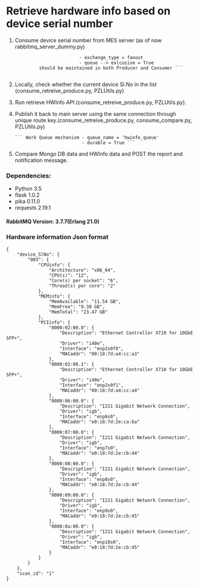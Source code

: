 # Retrieve hardware info based on device serial number

1. Consume device serial number from MES server (as of now rabbitmq_server_dummy.py)

    ``` Fanout mechanism    - exchange = 'devSNo'
                            - exchange_type = fanout
                            - queue --> exlcusive = True
             should be maintained in both Producer and Consumer ```
            
2. Locally, check whether the current device Sl.No in the list (consume_retreive_produce.py, PZLUtils.py)
3. Run retrieve HWInfo API (consume_retreive_produce.py, PZLUtils.py).
4. Publish it back to main server using the same connection through unique route key.(consume_retreive_produce.py, consume_compare.py, PZLUtils.py)

       ``` Work Queue mechanism - queue_name = 'hwinfo_queue'
                                - durable = True ```
                            
5. Compare Mongo DB data and HWInfo data and POST the report and notification message.

### **Dependencies:**

* Python 3.5
* flask 1.0.2
* pika 0.11.0
* requests 2.19.1

#### RabbitMQ Version: 3.7.7(Erlang 21.0)

### Hardware information Json format
```
{
    "device_SlNo": {
        "003": {
            "CPUinfo": {
                "Architecture": "x86_64",
                "CPU(s)": "12",
                "Core(s) per socket": "6",
                "Thread(s) per core": "2"
            },
            "MEMinfo": {
                "MemAvailable": "11.54 GB",
                "MemFree": "9.38 GB",
                "MemTotal": "23.47 GB"
            },
            "PCIinfo": {
                "0000:02:00.0": {
                    "Description": "Ethernet Controller X710 for 10GbE SFP+",
                    "Driver": "i40e",
                    "Interface": "enp2s0f0",
                    "MACaddr": "00:18:7d:a4:cc:a3"
                },
                "0000:02:00.1": {
                    "Description": "Ethernet Controller X710 for 10GbE SFP+",
                    "Driver": "i40e",
                    "Interface": "enp2s0f1",
                    "MACaddr": "00:18:7d:a4:cc:a4"
                },
                "0000:06:00.0": {
                    "Description": "I211 Gigabit Network Connection",
                    "Driver": "igb",
                    "Interface": "enp6s0",
                    "MACaddr": "e0:18:7d:2e:ca:6a"
                },
                "0000:07:00.0": {
                    "Description": "I211 Gigabit Network Connection",
                    "Driver": "igb",
                    "Interface": "enp7s0",
                    "MACaddr": "e0:18:7d:2e:cb:44"
                },
                "0000:08:00.0": {
                    "Description": "I211 Gigabit Network Connection",
                    "Driver": "igb",
                    "Interface": "enp8s0",
                    "MACaddr": "e0:18:7d:2e:cb:44"
                },
                "0000:09:00.0": {
                    "Description": "I211 Gigabit Network Connection",
                    "Driver": "igb",
                    "Interface": "enp9s0",
                    "MACaddr": "e0:18:7d:2e:cb:45"
                },
                "0000:0a:00.0": {
                    "Description": "I211 Gigabit Network Connection",
                    "Driver": "igb",
                    "Interface": "enp10s0",
                    "MACaddr": "e0:18:7d:2e:cb:45"
                }
            }
        }
    },
    "scan_id": "1"
}
```